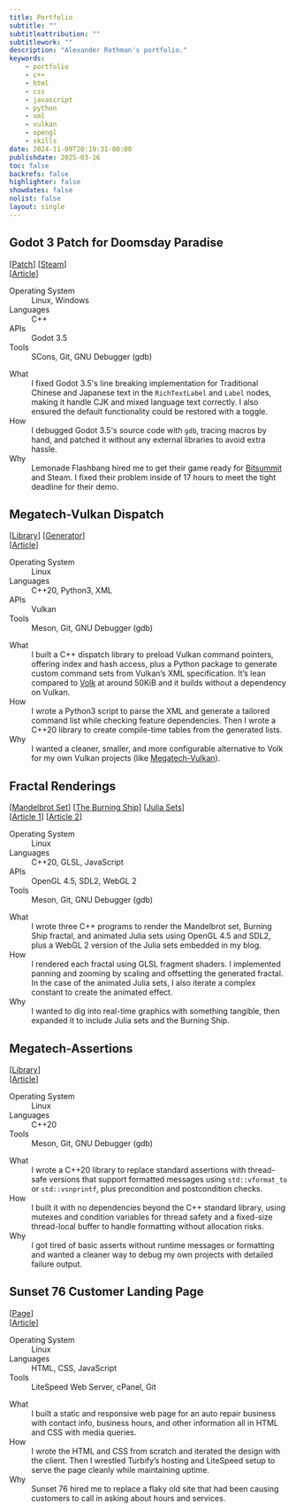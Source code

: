 ```yaml
---
title: Portfolio
subtitle: ""
subtitleattribution: ""
subtitlework: ""
description: "Alexander Rothman's portfolio."
keywords:
    - portfolio
    - c++
    - html
    - css
    - javascript
    - python
    - xml
    - vulkan
    - opengl
    - skills
date: 2024-11-09T20:19:31-08:00
publishdate: 2025-03-16
toc: false
backrefs: false
highlighter: false
showdates: false
nolist: false
layout: single
---
```


<div class="portfolio-grid">
  <h2 class="head">Godot 3 Patch for Doomsday Paradise</h2>
  <div class="links block">
    [<a href="https://github.com/gn0mesort/godot/tree/3.5-CJK">Patch</a>]&nbsp;[<a href="https://store.steampowered.com/app/1603420/Doomsday_Paradise/">Steam</a>]<br />
    [<a href="/projects/godot_3_x_patch_for_doomsday_paradise">Article</a>]
  </div>
  <dl class="skills inner-grid">
    <dt>Operating System</dt>
    <dd>Linux, Windows</dd>
    <dt>Languages</dt>
    <dd><span class="nowrap">C++</span></dd>
    <dt>APIs</dt>
    <dd>Godot 3.5</dd>
    <dt>Tools</dt>
    <dd>SCons, Git, GNU Debugger (gdb)</dd>
  </dl>
  <dl class="main inner-grid widen-rows">
    <dt>What</dt>
    <dd>I fixed Godot 3.5's line breaking implementation for Traditional Chinese and Japanese text in the <code>RichTextLabel</code> and <code>Label</code> nodes, making it handle CJK and mixed language text correctly. I also ensured the default functionality could be restored with a toggle.</dd>
    <dt>How</dt>
    <dd>I debugged Godot 3.5's source code with <code>gdb</code>, tracing macros by hand, and patched it without any external libraries to avoid extra hassle.</dd>
    <dt>Why</dt>
    <dd>Lemonade Flashbang hired me to get their game ready for <a href="https://bitsummit.org/">Bitsummit</a> and Steam. I fixed their problem inside of 17 hours to meet the tight deadline for their demo.</dd>
  </dl>
</div>
<div class="portfolio-grid">
  <h2 class="head">Megatech-Vulkan Dispatch</h2>
  <div class="links block">
    [<a href="https://github.com/gn0mesort/megatech-vulkan-dispatch">Library</a>]&nbsp;[<a href="https://github.com/gn0mesort/megatech-vulkan-dispatch-tools">Generator</a>]<br />
    [<a href="/projects/megatech_vulkan_dispatch">Article</a>]
  </div>
  <dl class="skills inner-grid">
    <dt>Operating System</dt>
    <dd>Linux</dd>
    <dt>Languages</dt>
    <dd><span class="nowrap">C++20</span>, Python3, XML</dd>
    <dt>APIs</dt>
    <dd>Vulkan</dd>
    <dt>Tools</dt>
    <dd>Meson, Git, GNU Debugger (gdb)</dd>
  </dl>
  <dl class="main inner-grid widen-rows">
    <dt>What</dt>
    <dd>I built a <span class="nowrap">C++</span> dispatch library to preload Vulkan command pointers, offering index and hash access, plus a Python package to generate custom command sets from Vulkan’s XML specification. It’s lean compared to <a href="https://github.com/zeux/volk">Volk</a> at around 50KiB and it builds without a dependency on Vulkan.</dd>
    <dt>How</dt>
    <dd>I wrote a Python3 script to parse the XML and generate a tailored command list while checking feature dependencies. Then I wrote a <span class="nowrap">C++20</span> library to create compile-time tables from the generated lists.</dd>
    <dt>Why</dt>
    <dd>I wanted a cleaner, smaller, and more configurable alternative to Volk for my own Vulkan projects (like <a href="https://github.com/gn0mesort/megatech-vulkan">Megatech-Vulkan</a>).</dd>
  </dl>
</div>
<div class="portfolio-grid">
  <h2 class="head">Fractal Renderings</h2>
  <div class="links block">
    [<a href="https://github.com/gn0mesort/mandelbrot-set">Mandelbrot Set</a>]&nbsp;[<a href="https://github.com/gn0mesort/burning-ship">The Burning Ship</a>]&nbsp;[<a href="https://github.com/gn0mesort/julia-set">Julia Sets</a>]<br />
    [<a href="/projects/mandelbrot_set/">Article 1</a>]&nbsp;[<a href="/projects/julia_sets_and_the_burning_ship/">Article 2</a>]
  </div>
  <dl class="skills inner-grid">
    <dt>Operating System</dt>
    <dd>Linux</dd>
    <dt>Languages</dt>
    <dd><span class="nowrap">C++20</span>, GLSL, JavaScript</dd>
    <dt>APIs</dt>
    <dd>OpenGL 4.5, SDL2, WebGL 2</dd>
    <dt>Tools</dt>
    <dd>Meson, Git, GNU Debugger (gdb)</dd>
  </dl>
  <dl class="main inner-grid widen-rows">
    <dt>What</dt>
    <dd>I wrote three <span class="nowrap">C++</span> programs to render the Mandelbrot set, Burning Ship fractal, and animated Julia sets using OpenGL 4.5 and SDL2, plus a WebGL 2 version of the Julia sets embedded in my blog.</dd>
    <dt>How</dt>
    <dd>I rendered each fractal using GLSL fragment shaders. I implemented panning and zooming by scaling and offsetting the generated fractal. In the case of the animated Julia sets, I also iterate a complex constant to create the animated effect.</dd>
    <dt>Why</dt>
    <dd>I wanted to dig into real-time graphics with something tangible, then expanded it to include Julia sets and the Burning Ship.</dd>
  </dl>
</div>
<div class="portfolio-grid">
  <h2 class="head">Megatech-Assertions</h2>
  <div class="links block">
    [<a href="https://github.com/gn0mesort/megatech-assertions">Library</a>]<br />
    [<a href="/projects/megatech_assertions/">Article</a>]
  </div>
  <dl class="skills inner-grid">
    <dt>Operating System</dt>
    <dd>Linux</dd>
    <dt>Languages</dt>
    <dd><span class="nowrap">C++20</span></dd>
    <dt>Tools</dt>
    <dd>Meson, Git, GNU Debugger (gdb)</dd>
  </dl>
  <dl class="main inner-grid widen-rows">
    <dt>What</dt>
    <dd>I wrote a <span class="nowrap">C++20</span> library to replace standard assertions with thread-safe versions that support formatted messages using <code>std::vformat_to</code> or <code>std::vsnprintf</code>, plus precondition and postcondition checks.
    <dt>How</dt>
    <dd>I built it with no dependencies beyond the <span class="nowrap">C++</span> standard library, using mutexes and condition variables for thread safety and a fixed-size thread-local buffer to handle formatting without allocation risks.</dd>
    <dt>Why</dt>
    <dd>I got tired of basic asserts without runtime messages or formatting and wanted a cleaner way to debug my own projects with detailed failure output.</dd>
  </dl>
</div>
<div class="portfolio-grid">
  <h2 class="head">Sunset 76 Customer Landing Page</h2>
  <div class="links block">
    [<a href="https://sunset76.com">Page</a>]<br />
    [<a href="/projects/sunset_76">Article</a>]
  </div>
  <dl class="skills inner-grid">
    <dt>Operating System</dt>
    <dd>Linux</dd>
    <dt>Languages</dt>
    <dd>HTML, CSS, JavaScript</dd>
    <dt>Tools</dt>
    <dd>LiteSpeed Web Server, cPanel, Git</dd>
  </dl>
  <dl class="main inner-grid widen-rows">
    <dt>What</dt>
    <dd>I built a static and responsive web page for an auto repair business with contact info, business hours, and other information all in HTML and CSS with media queries.</dd>
    <dt>How</dt>
    <dd>I wrote the HTML and CSS from scratch and iterated the design with the client. Then I wrestled Turbify’s hosting and LiteSpeed setup to serve the page cleanly while maintaining uptime.</dd>
    <dt>Why</dt>
    <dd>Sunset 76 hired me to replace a flaky old site that had been causing customers to call in asking about hours and services.</dd>
  </dl>
</div>
